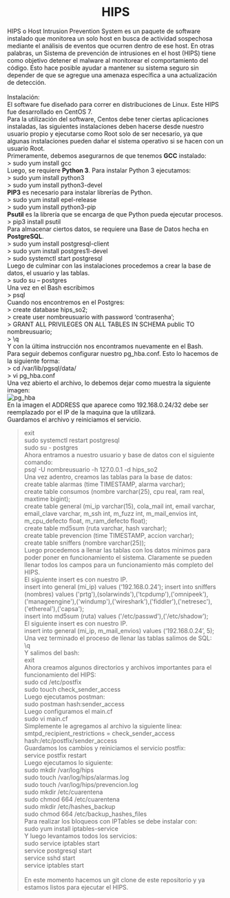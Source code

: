 <h1 align="center"> HIPS </h1>
HIPS o Host Intrusion Prevention System es un paquete de software instalado que monitorea un solo host en busca de actividad sospechosa mediante el análisis de eventos que ocurren dentro de ese host. En otras palabras, un Sistema de prevención de intrusiones en el host (HIPS) tiene como objetivo detener el malware al monitorear el comportamiento del código. Esto hace posible ayudar a mantener su sistema seguro sin depender de que se agregue una amenaza específica a una actualización de detección.<br>
<br>Instalación:<br>
El software fue diseñado para correr en distribuciones de Linux. Este HIPS fue desarrollado en CentOS 7.<br>
Para la utilización del software, Centos debe tener ciertas aplicaciones instaladas, las siguientes instalaciones deben hacerse desde nuestro usuario propio y ejecutarse como Root solo de ser necesario, ya que algunas instalaciones pueden dañar el sistema operativo si se hacen con un usuario Root.<br>
Primeramente, debemos asegurarnos de que tenemos <b>GCC</b> instalado:<br>
> sudo yum install gcc<br>
Luego, se requiere <b>Python 3</b>. Para instalar Python 3 ejecutamos:<br>
> sudo yum install python3<br>
> sudo yum install python3-devel<br>
<b>PIP3</b> es necesario para instalar librerías de Python.<br>
> sudo yum install epel-release<br>
> sudo yum install python3-pip<br>
<b>Psutil</b> es la librería que se encarga de que Python pueda ejecutar procesos.<br>
> pip3 install psutil<br>
Para almacenar ciertos datos, se requiere una Base de Datos hecha en <b>PostgreSQL</b>. <br>
> sudo yum install postgresql-client<br>
> sudo yum install postgres1l-devel<br>
> sudo systemctl start postgresql<br>
Luego de culminar con las instalaciones procedemos a crear la base de datos, el usuario y las tablas.<br>
> sudo su – postgres<br>
Una vez en el Bash escribimos<br>
> psql<br>
Cuando nos encontremos en el Postgres:<br>
> create database hips_so2;<br>
> create user nombreusuario with password ‘contrasenha’;<br>
> GRANT ALL PRIVILEGES ON ALL TABLES IN SCHEMA public TO nombreusuario;<br>
> \q<br>
Y con la última instrucción nos encontramos nuevamente en el Bash. <br>
Para seguir debemos configurar nuestro pg_hba.conf. Esto lo hacemos de la siguiente forma:<br>
> cd /var/lib/pgsql/data/<br>
> vi pg_hba.conf<br>
Una vez abierto el archivo, lo debemos dejar como muestra la siguiente imagen:<br>
<img src="https://user-images.githubusercontent.com/70355676/182169189-2975e797-5f3a-4ffb-ae29-0f0969f432e7.png" alt="pg_hba"/><br>
En la imagen el ADDRESS que aparece como 192.168.0.24/32 debe ser reemplazado por el IP de la maquina que la utilizará. <br>
Guardamos el archivo y reiniciamos el servicio.<br>

> exit<br>
> sudo systemctl restart postgresql<br>
> sudo su - postgres<br>
Ahora entramos a nuestro usuario y base de datos con el siguiente comando:<br>
> psql -U nombreusuario -h 127.0.0.1 -d hips_so2<br>
Una vez adentro, creamos las tablas para la base de datos:<br>
> create table alarmas (time TIMESTAMP, alarma varchar);<br>
> create table consumos (nombre varchar(25), cpu real, ram real, maxtime bigint);<br>
> create table general (mi_ip varchar(15), cola_mail int, email varchar, email_clave varchar, m_ssh int, m_fuzz int, m_mail_envios int, m_cpu_defecto float, m_ram_defecto float);<br>
> create table md5sum (ruta varchar, hash varchar);<br>
> create table prevencion (time TIMESTAMP, accion varchar);<br>
> create table sniffers (nombre varchar(25));<br>
Luego procedemos a llenar las tablas con los datos mínimos para poder poner en funcionamiento el sistema. Claramente se pueden llenar todos los campos para un funcionamiento más completo del HIPS.<br>
El siguiente insert es con nuestro IP.<br>
> insert into general (mi_ip) values (‘192.168.0.24’);
> insert into sniffers (nombres) values ('prtg'),(solarwinds'),('tcpdump'),('omnipeek'),('manageengine'),('windump'),('wireshark'),('fiddler'),('netresec'),('ethereal'),('capsa');<br>
> insert into md5sum (ruta) values ('/etc/passwd'),('/etc/shadow');<br>
El siguiente insert es con nuestro IP.<br>
> insert into general (mi_ip, m_mail_envios) values (‘192.168.0.24’, 5);<br>
Una vez terminado el proceso de llenar las tablas salimos de SQL:<br>
> \q<br>
Y salimos del bash:<br>
> exit<br>
Ahora creamos algunos directorios y archivos importantes para el funcionamiento del HIPS:<br>
> sudo cd /etc/postfix<br>
> sudo touch check_sender_access<br>
Luego ejecutamos postman:<br>
> sudo postman hash:sender_access<br>
Luego configuramos el main.cf<br>
> sudo vi main.cf<br>
Simplemente le agregamos al archivo la siguiente línea:<br>
> smtpd_recipient_restrictions = check_sender_access hash:/etc/postfix/sender_access<br>
Guardamos los cambios y reiniciamos el servicio postfix:<br>
> service postfix restart<br>
Luego ejecutamos lo siguiente:<br>
> sudo mkdir /var/log/hips<br>
> sudo touch /var/log/hips/alarmas.log<br>
> sudo touch /var/log/hips/prevencion.log<br>
> sudo mkdir /etc/cuarentena<br>
> sudo chmod 664 /etc/cuarentena<br>
> sudo mkdir /etc/hashes_backup<br>
> sudo chmod 664 /etc/backup_hashes_files<br>
Para realizar los bloqueos con IPTables se debe instalar con:<br>
> sudo yum install iptables-service<br>
Y luego levantamos todos los servicios:<br>
> sudo service iptables start<br>
> service postgresql start<br>
> service sshd start<br>
> service iptables start<br>
<br>En este momento hacemos un git clone de este repositorio y ya estamos listos para ejecutar el HIPS.<br>
